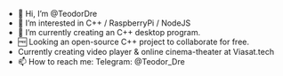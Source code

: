 - 👋 Hi, I’m @TeodorDre
- 👀 I’m interested in C++ / RaspberryPi / NodeJS
- 🌱 I’m currently creating an C++ desktop program.
- 🆓 Looking an open-source C++ project to collaborate for free.
- Currently creating video player & online cinema-theater at Viasat.tech
- 📫 How to reach me: Telegram: @Teodor_Dre
